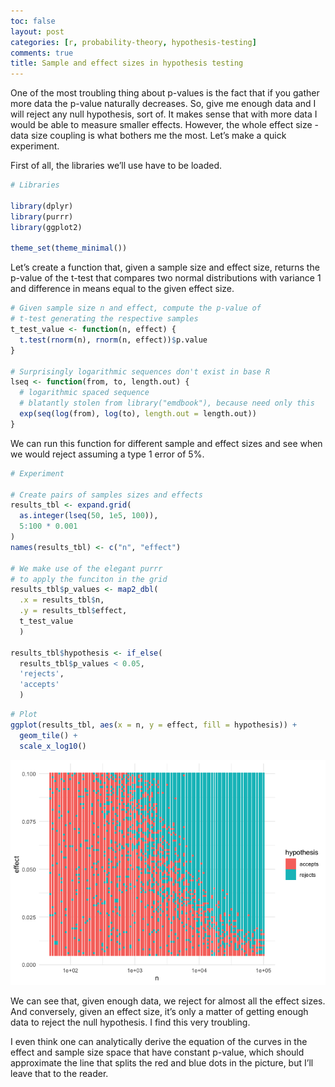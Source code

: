 ```yaml
---
toc: false
layout: post
categories: [r, probability-theory, hypothesis-testing]
comments: true
title: Sample and effect sizes in hypothesis testing
---
```


One of the most troubling thing about p-values is the fact that if you
gather more data the p-value naturally decreases. So, give me enough
data and I will reject any null hypothesis, sort of. It makes sense that
with more data I would be able to measure smaller effects. However, the
whole effect size - data size coupling is what bothers me the most.
Let’s make a quick experiment.

First of all, the libraries we’ll use have to be loaded.

``` r
# Libraries

library(dplyr)
library(purrr)
library(ggplot2)

theme_set(theme_minimal())
```

Let’s create a function that, given a sample size and effect size,
returns the p-value of the t-test that compares two normal distributions
with variance 1 and difference in means equal to the given effect size.

``` r
# Given sample size n and effect, compute the p-value of 
# t-test generating the respective samples
t_test_value <- function(n, effect) {
  t.test(rnorm(n), rnorm(n, effect))$p.value
}

# Surprisingly logarithmic sequences don't exist in base R
lseq <- function(from, to, length.out) {
  # logarithmic spaced sequence
  # blatantly stolen from library("emdbook"), because need only this
  exp(seq(log(from), log(to), length.out = length.out))
}
```

We can run this function for different sample and effect sizes and see
when we would reject assuming a type 1 error of 5%.

``` r
# Experiment 

# Create pairs of samples sizes and effects
results_tbl <- expand.grid(
  as.integer(lseq(50, 1e5, 100)),
  5:100 * 0.001
)
names(results_tbl) <- c("n", "effect")

# We make use of the elegant purrr
# to apply the funciton in the grid
results_tbl$p_values <- map2_dbl(
  .x = results_tbl$n,
  .y = results_tbl$effect,
  t_test_value
  )

results_tbl$hypothesis <- if_else(
  results_tbl$p_values < 0.05, 
  'rejects', 
  'accepts'
  )
```

``` r
# Plot
ggplot(results_tbl, aes(x = n, y = effect, fill = hypothesis)) + 
  geom_tile() + 
  scale_x_log10()
```

![](https://raw.githubusercontent.com/david26694/david-masip-blog/master/experiments/sample_size/sample-size_files/figure-gfm/unnamed-chunk-4-1.png)<!-- -->

We can see that, given enough data, we reject for almost all the effect
sizes. And conversely, given an effect size, it’s only a matter of
getting enough data to reject the null hypothesis. I find this very
troubling.

I even think one can analytically derive the equation of the curves in
the effect and sample size space that have constant p-value, which
should approximate the line that splits the red and blue dots in the
picture, but I’ll leave that to the reader.
